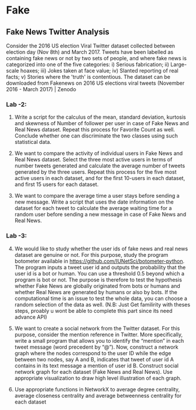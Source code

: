 # Fake

## Fake News Twitter Analysis

Consider the 2016 US election Viral Twitter dataset collected between election day (Nov 8th) and March
2017. Tweets have been labelled as containing fake news or not by two sets of people, and where fake
news is categorized into one of the five categories: i) Serious fabrication; ii) Large-scale hoaxes; iii) Jokes
taken at face value; iv) Slanted reporting of real facts; v) Stories where the 'truth' is contentious. The
dataset can be downloaded from Fakenews on 2016 US elections viral tweets (November 2016 - March
2017) | Zenodo

### Lab -2: 
1. Write a script for the calculus of the mean, standard deviation, kurtosis and skewness of Number
of follower per user in case of Fake News and Real News dataset. Repeat this process for Favorite
Count as well. Conclude whether one can discriminate the two classes using such statistical data.

3. We want to compare the activity of individual users in Fake News and Real News dataset. Select
the three most active users in terms of number tweets generated and calculate the average
number of tweets generated by the three users. Repeat this process for the five most active users
in each dataset, and for the first 10-users in each dataset, and first 15 users for each dataset.

3. We want to compare the average time a user stays before sending a new message. Write a script
that uses the date information on the dataset for each tweet to calculate the average waiting time
for a random user before sending a new message in case of Fake News and Real News.

### Lab -3: 

4. We would like to study whether the user ids of fake news and real news dataset are genuine or not. For this
purpose, study the program botometer available in https://github.com/IUNetSci/botometer-python. The
program inputs a tweet user id and outputs the probability that the user id is a bot or human. You can use a
threshold 0.5 beyond which a program is bot or not. The purpose is therefore to test the hypothesis whether
Fake News are globally originated from bots or humans and whether Real News are generated by humans or also
by bots. If the computational time is an issue to test the whole data, you can choose a random selection of the
data as well. (N.B: Just Get familirity with theses steps, proably u wont be able to complete this part since its need advance API)

5. We want to create a social network from the Twitter dataset. For this purpose, consider the
mention reference in Twitter. More specifically, write a small program that allows you to identify
the “mention” in each tweet message (word precedent by “@”). Now, construct a network graph
where the nodes correspond to the user ID while the edge between two nodes, say A and B,
indicates that tweet of user id A contains in its text message a mention of user id B. Construct
social network graph for each dataset (Fake News and Real News). Use appropriate visualization
to draw high level illustration of each graph.

6. Use appropriate functions in NetworkX to  average degree centrality, average closeness centrality and average betweenness centrality for
each dataset


